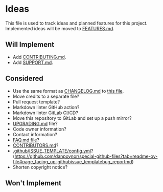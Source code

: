 # Ideas

This file is used to track ideas and planned features for this project. Implemented ideas will be moved to [FEATURES.md](./docs/FEATURES.md).

## Will Implement

- Add [CONTRIBUTING.md](./CONTRIBUTING.md).
- Add [SUPPORT.md](./SUPPORT.md).

## Considered

- Use the same format as [CHANGELOG.md](./CHANGELOG.md) to [this file](./IDEAS.md).
- Move credits to a separate file?
- Pull request template?
- Markdown linter GitHub action?
- Markdown linter GitLab CI/CD?
- Move this repository to GitLab and set up a push mirror?
- [UPGRADING.md](./UPGRADING.md) file?
- Code owner information?
- Contact information?
- [FAQ.md file](./FAQ.md)?
- [CONTRIBUTORS.md](./CONTRIBUTORS.md)?
- [.github/ISSUE_TEMPLATE/config.yml](.github/ISSUE_TEMPLATE/config.yml)? (https://github.com/danpoynor/special-github-files?tab=readme-ov-file#page_facing_up-githubissue_templatebug_reportmd)
- Shorten copyright notice?

## Won't Implement
